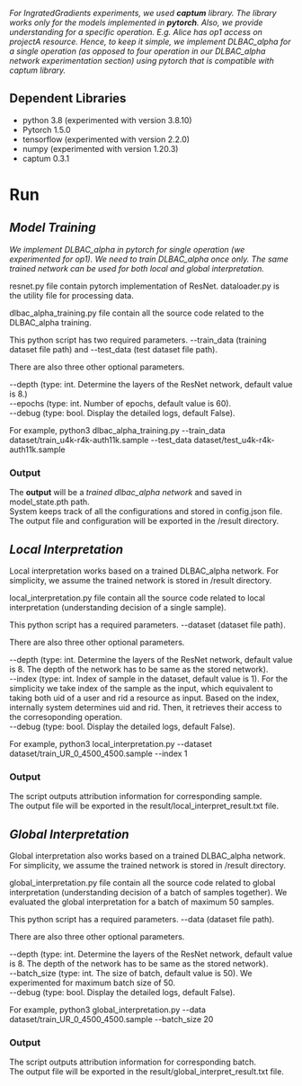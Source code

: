 _For IngratedGradients experiments, we used **captum** library. The library works only for the models implemented in **pytorch**. Also, we provide understanding for a specific operation. E.g. Alice has op1 access on projectA resource. Hence, to keep it simple, we implement DLBAC_alpha for a single operation (as opposed to four operation in our DLBAC_alpha network experimentation section) using pytorch that is compatible with captum library._

## Dependent Libraries ##
  * python 3.8 (experimented with version 3.8.10)
  * Pytorch 1.5.0
  * tensorflow (experimented with version 2.2.0)
  * numpy (experimented with version 1.20.3)
  * captum 0.3.1

# Run #
## _Model Training_ ##

_We implement DLBAC_alpha in pytorch for single operation (we experimented for op1). We need to train DLBAC_alpha once only. The same trained network can be used for both local and global interpretation._

resnet.py file contain pytorch implementation of ResNet.
dataloader.py is the utility file for processing data.


dlbac_alpha_training.py file contain all the source code related to the DLBAC_alpha training.

This python script has two required parameters. --train_data (training dataset file path) and --test_data (test dataset file path).

There are also three other optional parameters.

--depth (type: int. Determine the layers of the ResNet network, default value is 8.)  
--epochs (type: int. Number of epochs, default value is 60).  
--debug (type: bool. Display the detailed logs, default False).  

For example,
python3 dlbac_alpha_training.py --train_data dataset/train_u4k-r4k-auth11k.sample --test_data dataset/test_u4k-r4k-auth11k.sample

### Output ###
The **output** will be a *trained dlbac_alpha network* and saved in model_state.pth path.  
System keeps track of all the configurations and stored in config.json file.  
The output file and configuration will be exported in the /result directory.


## _Local Interpretation_ ##

Local interpretation works based on a trained DLBAC_alpha network. For simplicity, we assume the trained network is stored in /result directory.

local_interpretation.py file contain all the source code related to local interpretation (understanding decision of a single sample).

This python script has a required parameters. --dataset (dataset file path).

There are also three other optional parameters.

--depth (type: int. Determine the layers of the ResNet network, default value is 8. The depth of the network has to be same as the stored network).  
--index (type: int. Index of sample in the dataset, default value is 1). For the simplicity we take index of the sample as the input, which equivalent to taking both uid of a user and rid a resource as input. Based on the index, internally system determines uid and rid. Then, it retrieves their access to the corresoponding operation.  
--debug (type: bool. Display the detailed logs, default False).  

For example, python3 local_interpretation.py --dataset dataset/train_UR_0_4500_4500.sample --index 1


### Output ###
The script outputs attribution information for corresponding sample.  
The output file will be exported in the result/local_interpret_result.txt file.


## _Global Interpretation_ ##

Global interpretation also works based on a trained DLBAC_alpha network. For simplicity, we assume the trained network is stored in /result directory.

global_interpretation.py file contain all the source code related to global interpretation (understanding decision of a batch of samples together). We evaluated the global interpretation for a batch of maximum 50 samples.

This python script has a required parameters. --data (dataset file path).

There are also three other optional parameters.

--depth (type: int. Determine the layers of the ResNet network, default value is 8. The depth of the network has to be same as the stored network).  
--batch_size (type: int. The size of batch, default value is 50). We experimented for maximum batch size of 50.  
--debug (type: bool. Display the detailed logs, default False).  

For example, python3 global_interpretation.py --data dataset/train_UR_0_4500_4500.sample --batch_size 20


### Output ###
The script outputs attribution information for corresponding batch.  
The output file will be exported in the result/global_interpret_result.txt file.

